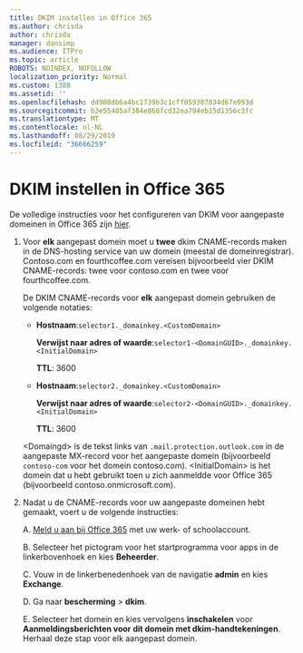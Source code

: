 ```yaml
---
title: DKIM instellen in Office 365
ms.author: chrisda
author: chrisda
manager: dansimp
ms.audience: ITPro
ms.topic: article
ROBOTS: NOINDEX, NOFOLLOW
localization_priority: Normal
ms.custom: 1388
ms.assetid: ''
ms.openlocfilehash: dd908db6a4bc1739b3c1cff059387034d67e093d
ms.sourcegitcommit: b3e55405af384e868fcd32ea794eb15d1356c3fc
ms.translationtype: MT
ms.contentlocale: nl-NL
ms.lasthandoff: 08/29/2019
ms.locfileid: "36666259"
---
```

# <a name="setup-dkim-in-office-365"></a>DKIM instellen in Office 365

De volledige instructies voor het configureren van DKIM voor aangepaste domeinen in Office 365 zijn [hier](https://docs.microsoft.com/office365/SecurityCompliance/use-dkim-to-validate-outbound-email#what-you-need-to-do-to-manually-set-up-dkim-in-office-365).

1. Voor **elk** aangepast domein moet u **twee** dkim CNAME-records maken in de DNS-hosting service van uw domein (meestal de domeinregistrar). Contoso.com en fourthcoffee.com vereisen bijvoorbeeld vier DKIM CNAME-records: twee voor contoso.com en twee voor fourthcoffee.com.

   De DKIM CNAME-records voor **elk** aangepast domein gebruiken de volgende notaties:

   - **Hostnaam**:`selector1._domainkey.<CustomDomain>`

     **Verwijst naar adres of waarde**:`selector1-<DomainGUID>._domainkey.<InitialDomain>`

     **TTL**: 3600

   - **Hostnaam**:`selector2._domainkey.<CustomDomain>`

     **Verwijst naar adres of waarde**:`selector2-<DomainGUID>._domainkey.<InitialDomain>`

     **TTL**: 3600

   \<Domaingd\> is de tekst links van `.mail.protection.outlook.com` in de aangepaste MX-record voor het aangepaste domein (bijvoorbeeld `contoso-com` voor het domein contoso.com). \<InitialDomain\> is het domein dat u hebt gebruikt toen u zich aanmeldde voor Office 365 (bijvoorbeeld contoso.onmicrosoft.com).

2. Nadat u de CNAME-records voor uw aangepaste domeinen hebt gemaakt, voert u de volgende instructies:

   A. [Meld u aan bij Office 365](https://support.office.microsoft.com/article/e9eb7d51-5430-4929-91ab-6157c5a050b4) met uw werk- of schoolaccount.

   B. Selecteer het pictogram voor het startprogramma voor apps in de linkerbovenhoek en kies **Beheerder**.

   C. Vouw in de linkerbenedenhoek van de navigatie **admin** en kies **Exchange**.

   D. Ga naar **bescherming** > **dkim**.

   E. Selecteer het domein en kies vervolgens **inschakelen** voor **Aanmeldingsberichten voor dit domein met dkim-handtekeningen**. Herhaal deze stap voor elk aangepast domein.

